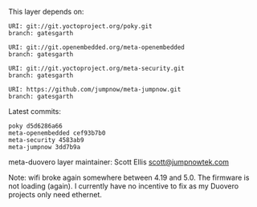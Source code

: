 This layer depends on:

    URI: git://git.yoctoproject.org/poky.git
    branch: gatesgarth 

    URI: git://git.openembedded.org/meta-openembedded
    branch: gatesgarth

    URI: git://git.yoctoproject.org/meta-security.git
    branch: gatesgarth

    URI: https://github.com/jumpnow/meta-jumpnow.git
    branch: gatesgarth

Latest commits:

    poky d5d6286a66
    meta-openembedded cef93b7b0
    meta-security 4583ab9 
    meta-jumpnow 3dd7b9a

meta-duovero layer maintainer: Scott Ellis <scott@jumpnowtek.com>

Note: wifi broke again somewhere between 4.19 and 5.0.
      The firmware is not loading (again). I currently have
      no incentive to fix as my Duovero projects only need
      ethernet.

